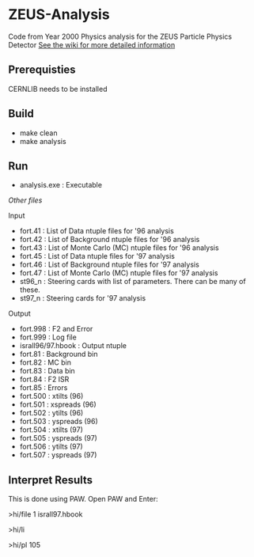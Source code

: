 # ZEUS-Analysis
Code from Year 2000 Physics analysis for the ZEUS Particle Physics Detector
[See the wiki for more detailed information](https://github.com/jscott7/ZEUS-Analysis/wiki)

## Prerequisties
CERNLIB needs to be installed

## Build
 * make clean
 * make analysis

## Run
* analysis.exe : Executable

_Other files_

Input
* fort.41 : List of Data ntuple files for '96 analysis
* fort.42 : List of Background ntuple files for '96 analysis
* fort.43 : List of Monte Carlo (MC) ntuple files for '96 analysis
* fort.45 : List of Data ntuple files for '97 analysis
* fort.46 : List of Background ntuple files for '97 analysis
* fort.47 : List of Monte Carlo (MC) ntuple files for '97 analysis
* st96_n : Steering cards with list of parameters. There can be many of these.
* st97_n : Steering cards for '97 analysis

Output
* fort.998 : F2 and Error
* fort.999 : Log file
* israll96/97.hbook : Output ntuple
* fort.81 : Background bin
* fort.82 : MC bin
* fort.83 : Data bin
* fort.84 : F2 ISR 
* fort.85 : Errors
* fort.500 : xtilts (96)
* fort.501 : xspreads (96)
* fort.502 : ytilts (96)
* fort.503 : yspreads (96)
* fort.504 : xtilts (97)
* fort.505 : yspreads (97)
* fort.506 : ytilts (97) 
* fort.507 : yspreads (97)

## Interpret Results

This is done using PAW. Open PAW and Enter:

\>hi/file 1 israll97.hbook

\>hi/li 

\>hi/pl 105
